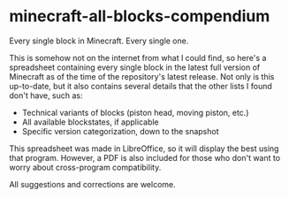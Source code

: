 # minecraft-all-blocks-compendium
Every single block in Minecraft. Every single one.

This is somehow not on the internet from what I could find, so here's a spreadsheet containing every single block in the latest full version of Minecraft as of the time of the repository's latest release. Not only is this up-to-date, but it also contains several details that the other lists I found don't have, such as:

- Technical variants of blocks (piston head, moving piston, etc.)
- All available blockstates, if applicable
- Specific version categorization, down to the snapshot

This spreadsheet was made in LibreOffice, so it will display the best using that program. However, a PDF is also included for those who don't want to worry about cross-program compatibility.

All suggestions and corrections are welcome.
